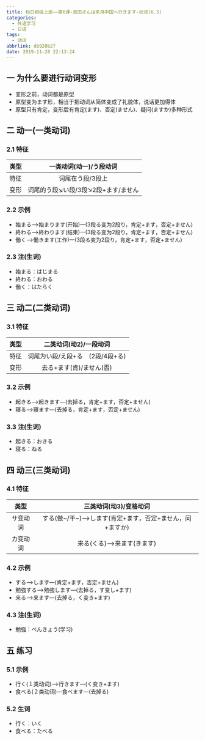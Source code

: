 ```yaml
---
title: 标日初级上册——第6课-吉田さんは来月中国へ行きます-动词(6.3)
categories:
  - 外语学习
  - 日语
tags:
  - 动词
abbrlink: db920b2f
date: 2019-11-28 22:13:24
---
```

## 一 为什么要进行动词变形

* 变形之前，动词都是原型
* 原型变为ます形，相当于把动词从简体变成了礼貌体，说话更加得体
* 原型只有肯定，变形后有肯定(ます)、否定(ません)、疑问(ますか)多种形式

<!--more-->

## 二 动一(一类动词)

### 2.1 特征
| 类型 |       一类动词(动一)/う段动词       |
| :--: | :---------------------------------: |
| 特征 |          词尾在う段/3段上           |
| 变形 | 词尾的う段↘い段/3段↘2段+ます/ません |

### 2.2 示例

* 始まる—>始まります(开始)—(3段る变为2段り，肯定+ます，否定+ません)
* 終わる—>終わります(结束)—(3段る变为2段り，肯定+ます，否定+ません)
* 働く—>働きます(工作)—(3段る变为2段り，肯定+ます，否定+ません)

### 2.3 注(生词)

* 始まる：はじまる
* 終わる：おわる
* 働く：はたらく

## 三 动二(二类动词)

### 3.1 特征

| 类型 |      二类动词(动2)/一段动词      |
| :--: | :------------------------------: |
| 特征 | 词尾为い段/え段+る　(2段/4段+る) |
| 变形 |     去る+ます(肯)/ません(否)     |

### 3.2 示例

* 起きる—>起きます—(去掉る，肯定+ます，否定+ません)
* 寝る—>寝ます—(去掉る，肯定+ます，否定+ません)

### 3.3 注(生词)

* 起きる：おきる
* 寝る：ねる

## 四 动三(三类动词)

### 4.1 特征

|   类型   |                  三类动词(动3)/变格动词                  |
| :------: | :------------------------------------------------------: |
| サ变动词 | する(做~/干~)—>します(肯定+ます，否定+ません，问+ますか) |
| カ变动词 |                来る(くる)—>来ます(きます)                |

### 4.2 示例

* する—>します—(肯定+ます，否定+ません)
* 勉強する—>勉強します—(去掉る，す变し+ます)
* 来る—>来ます—(去掉る，く变き+ます)

### 4.3 注(生词)

* 勉強：べんきょう(学习)

## 五 练习

### 5.1 示例
* 行く(１类动词)—>行きます—(く变き+ます)
* 食べる(２类动词)—食べます—(去掉る)

### 5.2 生词

* 行く：いく
* 食べる：たべる
